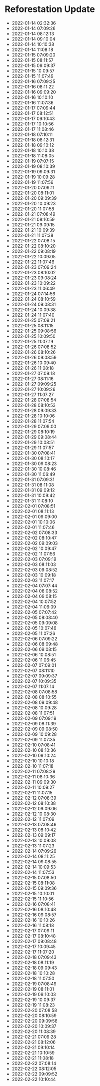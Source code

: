 # Reforestation Update

- 2022-01-14 02:32:36
- 2022-01-14 07:09:26
- 2022-01-14 08:12:13
- 2022-01-14 09:10:04
- 2022-01-14 10:10:38
- 2022-01-14 11:08:18
- 2022-01-15 07:09:20
- 2022-01-15 08:11:57
- 2022-01-15 09:09:37
- 2022-01-15 10:09:57
- 2022-01-15 11:07:49
- 2022-01-16 07:09:25
- 2022-01-16 08:11:22
- 2022-01-16 09:09:20
- 2022-01-16 10:10:10
- 2022-01-16 11:07:36
- 2022-01-17 07:09:44
- 2022-01-17 08:12:51
- 2022-01-17 09:10:43
- 2022-01-17 10:10:56
- 2022-01-17 11:08:46
- 2022-01-18 07:10:11
- 2022-01-18 08:12:31
- 2022-01-18 09:10:12
- 2022-01-18 10:10:38
- 2022-01-18 11:08:05
- 2022-01-19 07:07:15
- 2022-01-19 08:10:39
- 2022-01-19 09:09:31
- 2022-01-19 10:09:28
- 2022-01-19 11:07:56
- 2022-01-20 07:09:11
- 2022-01-20 08:11:01
- 2022-01-20 09:09:39
- 2022-01-20 10:09:23
- 2022-01-20 11:07:58
- 2022-01-21 07:08:49
- 2022-01-21 08:10:59
- 2022-01-21 09:09:15
- 2022-01-21 10:09:39
- 2022-01-21 11:07:38
- 2022-01-22 07:08:15
- 2022-01-22 08:10:20
- 2022-01-22 09:08:19
- 2022-01-22 10:09:05
- 2022-01-22 11:07:46
- 2022-01-23 07:09:24
- 2022-01-23 08:10:02
- 2022-01-23 09:08:24
- 2022-01-23 10:09:22
- 2022-01-23 11:06:49
- 2022-01-24 07:14:56
- 2022-01-24 08:10:59
- 2022-01-24 09:08:31
- 2022-01-24 10:09:38
- 2022-01-24 11:07:40
- 2022-01-25 07:09:21
- 2022-01-25 08:11:15
- 2022-01-25 09:08:56
- 2022-01-25 10:09:50
- 2022-01-25 11:07:19
- 2022-01-26 07:08:52
- 2022-01-26 08:10:26
- 2022-01-26 09:08:59
- 2022-01-26 10:09:40
- 2022-01-26 11:08:18
- 2022-01-27 07:09:18
- 2022-01-27 08:11:16
- 2022-01-27 09:09:25
- 2022-01-27 10:09:26
- 2022-01-27 11:07:27
- 2022-01-28 07:08:54
- 2022-01-28 08:10:53
- 2022-01-28 09:09:33
- 2022-01-28 10:10:06
- 2022-01-28 11:07:54
- 2022-01-29 07:09:00
- 2022-01-29 08:10:19
- 2022-01-29 09:08:44
- 2022-01-29 10:08:51
- 2022-01-29 11:07:57
- 2022-01-30 07:08:41
- 2022-01-30 08:10:17
- 2022-01-30 09:08:23
- 2022-01-30 10:08:46
- 2022-01-30 11:06:49
- 2022-01-31 07:09:31
- 2022-01-31 08:11:08
- 2022-01-31 09:09:12
- 2022-01-31 10:09:42
- 2022-01-31 11:08:10
- 2022-02-01 07:08:51
- 2022-02-01 08:11:13
- 2022-02-01 09:09:00
- 2022-02-01 10:10:06
- 2022-02-01 11:07:46
- 2022-02-02 07:08:33
- 2022-02-02 08:10:47
- 2022-02-02 09:09:03
- 2022-02-02 10:09:47
- 2022-02-02 11:07:56
- 2022-02-03 07:09:19
- 2022-02-03 08:11:03
- 2022-02-03 09:08:52
- 2022-02-03 10:09:18
- 2022-02-03 11:07:17
- 2022-02-04 07:07:44
- 2022-02-04 08:08:52
- 2022-02-04 09:08:15
- 2022-02-04 10:07:52
- 2022-02-04 11:06:09
- 2022-02-05 07:07:42
- 2022-02-05 08:08:40
- 2022-02-05 09:09:08
- 2022-02-05 10:07:46
- 2022-02-05 11:07:26
- 2022-02-06 07:09:22
- 2022-02-06 08:09:48
- 2022-02-06 09:08:15
- 2022-02-06 10:08:51
- 2022-02-06 11:06:45
- 2022-02-07 07:09:01
- 2022-02-07 08:11:10
- 2022-02-07 09:09:37
- 2022-02-07 10:09:35
- 2022-02-07 11:07:14
- 2022-02-08 07:08:58
- 2022-02-08 08:10:55
- 2022-02-08 09:09:48
- 2022-02-08 10:09:28
- 2022-02-08 11:07:51
- 2022-02-09 07:09:19
- 2022-02-09 08:11:39
- 2022-02-09 09:08:50
- 2022-02-09 10:09:28
- 2022-02-09 11:07:35
- 2022-02-10 07:08:41
- 2022-02-10 08:10:36
- 2022-02-10 09:10:24
- 2022-02-10 10:10:18
- 2022-02-10 11:07:18
- 2022-02-11 07:08:29
- 2022-02-11 08:10:36
- 2022-02-11 09:09:30
- 2022-02-11 10:09:27
- 2022-02-11 11:07:15
- 2022-02-12 07:08:39
- 2022-02-12 08:10:38
- 2022-02-12 09:09:06
- 2022-02-12 10:08:30
- 2022-02-12 11:07:09
- 2022-02-13 07:08:46
- 2022-02-13 08:10:42
- 2022-02-13 09:09:17
- 2022-02-13 10:09:08
- 2022-02-13 11:07:23
- 2022-02-14 07:09:26
- 2022-02-14 08:11:25
- 2022-02-14 09:08:55
- 2022-02-14 10:09:53
- 2022-02-14 11:07:53
- 2022-02-15 07:08:50
- 2022-02-15 08:11:08
- 2022-02-15 09:09:36
- 2022-02-15 10:10:01
- 2022-02-15 11:10:56
- 2022-02-16 07:08:41
- 2022-02-16 08:10:48
- 2022-02-16 09:08:57
- 2022-02-16 10:10:26
- 2022-02-16 11:08:18
- 2022-02-17 07:09:11
- 2022-02-17 08:10:48
- 2022-02-17 09:08:48
- 2022-02-17 10:09:45
- 2022-02-17 11:07:20
- 2022-02-18 07:09:43
- 2022-02-18 08:11:19
- 2022-02-18 09:09:43
- 2022-02-18 10:10:28
- 2022-02-18 11:07:50
- 2022-02-19 07:08:49
- 2022-02-19 08:11:01
- 2022-02-19 09:10:03
- 2022-02-19 10:09:37
- 2022-02-19 11:08:23
- 2022-02-20 07:08:58
- 2022-02-20 08:10:59
- 2022-02-20 09:09:56
- 2022-02-20 10:09:37
- 2022-02-20 11:08:39
- 2022-02-21 07:09:28
- 2022-02-21 08:12:06
- 2022-02-21 09:10:14
- 2022-02-21 10:10:59
- 2022-02-21 11:08:18
- 2022-02-22 07:08:14
- 2022-02-22 08:12:05
- 2022-02-22 09:09:52
- 2022-02-22 10:10:44
